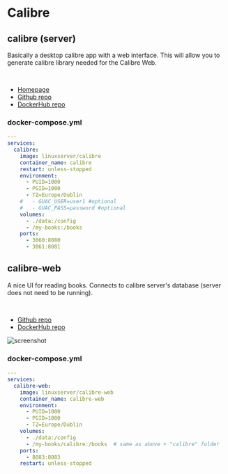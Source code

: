 # Calibre

## calibre (server)
Basically a desktop calibre app with a web interface.
This will allow you to generate calibre library needed for the Calibre Web.

<br>

- [Homepage](https://calibre-ebook.com/)
- [Github repo](https://github.com/kovidgoyal/calibre)
- [DockerHub repo](https://hub.docker.com/r/linuxserver/calibre)

### docker-compose.yml
```yml
---
services:
  calibre:
    image: linuxserver/calibre
    container_name: calibre
    restart: unless-stopped
    environment:
      - PUID=1000
      - PGID=1000
      - TZ=Europe/Dublin
    #   - GUAC_USER=user1 #optional
    #   - GUAC_PASS=password #optional
    volumes:
      - ./data:/config
      - /my-books:/books
    ports:
      - 3060:8080
      - 3061:8081
```


## calibre-web
A nice UI for reading books.
Connects to calibre server's database (server does not need to be running).

<br>

- [Github repo](https://github.com/janeczku/calibre-web)
- [DockerHub repo](https://hub.docker.com/r/linuxserver/calibre-web)

![screenshot](clibre-web.png)

### docker-compose.yml
```yml
---
services:
  calibre-web:
    image: linuxserver/calibre-web
    container_name: calibre-web
    environment:
      - PUID=1000
      - PGID=1000
      - TZ=Europe/Dublin
    volumes:
      - ./data:/config
      - /my-books/calibre:/books  # same as above + "calibre" folder
    ports:
      - 8083:8083
    restart: unless-stopped
```
